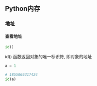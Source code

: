 <!--
 * @Description: 
 * @Version: 1.0
 * @Author: DaLao
 * @Email: dalao_li@163.com
 * @Date: 2022-07-22 21:24:38
 * @LastEditors: DaLao
 * @LastEditTime: 2022-07-22 23:01:45
-->

## Python内存


### 地址


#### 查看地址

```py
id()
```
id() 函数返回对象的唯一标识符, 即对象的地址

```py
a = 1

# 1855069317424
id(a)
```
